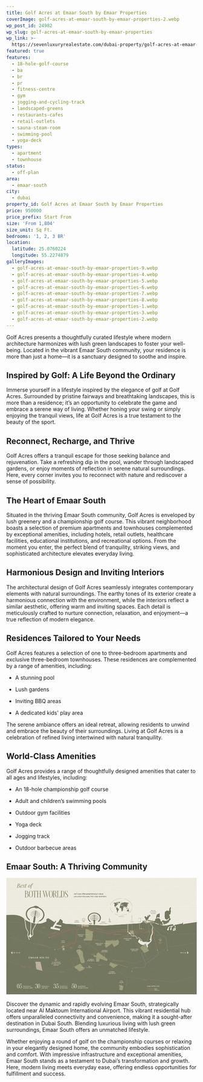 ```yaml
---
title: Golf Acres at Emaar South by Emaar Properties
coverImage: golf-acres-at-emaar-south-by-emaar-properties-2.webp
wp_post_id: 24982
wp_slug: golf-acres-at-emaar-south-by-emaar-properties
wp_link: >-
  https://sevenluxuryrealestate.com/dubai-property/golf-acres-at-emaar-south-by-emaar-properties/
featured: true
features:
  - 18-hole-golf-course
  - ba
  - br
  - pr
  - fitness-centre
  - gym
  - jogging-and-cycling-track
  - landscaped-greens
  - restaurants-cafes
  - retail-outlets
  - sauna-steam-room
  - swimming-pool
  - yoga-deck
types:
  - apartment
  - townhouse
status:
  - off-plan
area:
  - emaar-south
city:
  - dubai
property_id: Golf Acres at Emaar South by Emaar Properties
price: 950000
price_prefix: Start From
size: 'From 1,804'
size_unit: Sq Ft.
bedrooms: '1, 2, 3 BR'
location:
  latitude: 25.0760224
  longitude: 55.2274879
galleryImages:
  - golf-acres-at-emaar-south-by-emaar-properties-9.webp
  - golf-acres-at-emaar-south-by-emaar-properties-4.webp
  - golf-acres-at-emaar-south-by-emaar-properties-5.webp
  - golf-acres-at-emaar-south-by-emaar-properties-6.webp
  - golf-acres-at-emaar-south-by-emaar-properties-7.webp
  - golf-acres-at-emaar-south-by-emaar-properties-8.webp
  - golf-acres-at-emaar-south-by-emaar-properties-1.webp
  - golf-acres-at-emaar-south-by-emaar-properties-3.webp
  - golf-acres-at-emaar-south-by-emaar-properties-2.webp
---
```


Golf Acres presents a thoughtfully curated lifestyle where modern architecture harmonizes with lush green landscapes to foster your well-being. Located in the vibrant Emaar South community, your residence is more than just a home—it is a sanctuary designed to soothe and inspire.

## **Inspired by Golf: A Life Beyond the Ordinary**

Immerse yourself in a lifestyle inspired by the elegance of golf at Golf Acres. Surrounded by pristine fairways and breathtaking landscapes, this is more than a residence; it’s an opportunity to celebrate the game and embrace a serene way of living. Whether honing your swing or simply enjoying the tranquil views, life at Golf Acres is a true testament to the beauty of the sport.

## **Reconnect, Recharge, and Thrive**

Golf Acres offers a tranquil escape for those seeking balance and rejuvenation. Take a refreshing dip in the pool, wander through landscaped gardens, or enjoy moments of reflection in serene natural surroundings. Here, every corner invites you to reconnect with nature and rediscover a sense of possibility.

## **The Heart of Emaar South**

Situated in the thriving Emaar South community, Golf Acres is enveloped by lush greenery and a championship golf course. This vibrant neighborhood boasts a selection of premium apartments and townhouses complemented by exceptional amenities, including hotels, retail outlets, healthcare facilities, educational institutions, and recreational options. From the moment you enter, the perfect blend of tranquility, striking views, and sophisticated architecture elevates everyday living.

## **Harmonious Design and Inviting Interiors**

The architectural design of Golf Acres seamlessly integrates contemporary elements with natural surroundings. The earthy tones of its exterior create a harmonious connection with the environment, while the interiors reflect a similar aesthetic, offering warm and inviting spaces. Each detail is meticulously crafted to nurture connection, relaxation, and enjoyment—a true reflection of modern elegance.

## **Residences Tailored to Your Needs**

Golf Acres features a selection of one to three-bedroom apartments and exclusive three-bedroom townhouses. These residences are complemented by a range of amenities, including:

- A stunning pool

- Lush gardens

- Inviting BBQ areas

- A dedicated kids' play area

The serene ambiance offers an ideal retreat, allowing residents to unwind and embrace the beauty of their surroundings. Living at Golf Acres is a celebration of refined living intertwined with natural tranquility.

## **World-Class Amenities**

Golf Acres provides a range of thoughtfully designed amenities that cater to all ages and lifestyles, including:

- An 18-hole championship golf course

- Adult and children’s swimming pools

- Outdoor gym facilities

- Yoga deck

- Jogging track

- Outdoor barbecue areas

## **Emaar South: A Thriving Community**

![Golf Acres at Emaar South by Emaar Properties - Seven Luxury Real Estate](images/golf-acres-at-emaar-south-by-emaar-properties-10-1000x610.webp)

Discover the dynamic and rapidly evolving Emaar South, strategically located near Al Maktoum International Airport. This vibrant residential hub offers unparalleled connectivity and convenience, making it a sought-after destination in Dubai South. Blending luxurious living with lush green surroundings, Emaar South offers an unmatched lifestyle.

Whether enjoying a round of golf on the championship courses or relaxing in your elegantly designed home, the community embodies sophistication and comfort. With impressive infrastructure and exceptional amenities, Emaar South stands as a testament to Dubai’s transformation and growth. Here, modern living meets everyday ease, offering endless opportunities for fulfillment and success.
